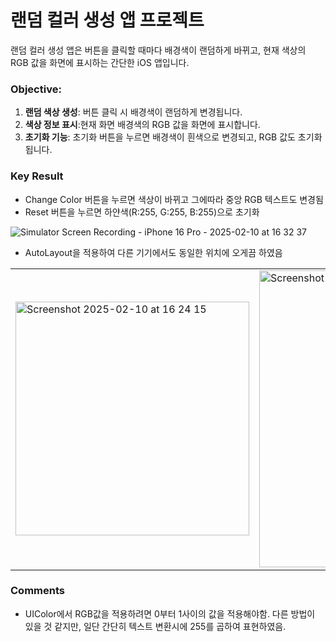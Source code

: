 <h1>랜덤 컬러 생성 앱 프로젝트</h1>

랜덤 컬러 생성 앱은 버튼을 클릭할 때마다 배경색이 랜덤하게 바뀌고, 현재 색상의 RGB 값을 화면에 표시하는 간단한 iOS 앱입니다.

### Objective: 
1. **랜덤 색상 생성**: 버튼 클릭 시 배경색이 랜덤하게 변경됩니다.
2. **색상 정보 표시**:현재 화면 배경색의 RGB 값을 화면에 표시합니다.
3. **초기화 기능**: 초기화 버튼을 누르면 배경색이 흰색으로 변경되고, RGB 값도 초기화됩니다.

### Key Result
- Change Color 버튼을 누르면 색상이 바뀌고 그에따라 중앙 RGB 텍스트도 변경됨
- Reset 버튼을 누르면 하얀색(R:255, G:255, B:255)으로 초기화

![Simulator Screen Recording - iPhone 16 Pro - 2025-02-10 at 16 32 37](https://github.com/user-attachments/assets/9ad99e8a-b0a7-43ca-9262-658be37b5f5d)

- AutoLayout을 적용하여 다른 기기에서도 동일한 위치에 오게끔 하였음
<table>
  <tr>
    <td><img width="374" alt="Screenshot 2025-02-10 at 16 24 15" src="https://github.com/user-attachments/assets/adc3abae-b7b9-4fb9-8bef-77ef9da148bf" /></td>
    <td><img width="475" alt="Screenshot 2025-02-10 at 16 23 50" src="https://github.com/user-attachments/assets/cd7c0d7a-cf44-492e-8eb6-979bdda6fc18" /></td>
  </tr>
</table>


### Comments
- UIColor에서 RGB값을 적용하려면 0부터 1사이의 값을 적용해야함. 다른 방법이 있을 것 같지만, 일단 간단히 텍스트 변환시에 255를 곱하여 표현하였음.
